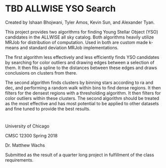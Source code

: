 # TBD ALLWISE YSO Search
Created by Ishaan Bhojwani, Tyler Amos, Kevin Sun, and Alexander Tyan.

This project provides two algorithms for finding Young Stellar Object (YSO) candidates in the ALLWISE all sky catalog. Both algorithms heavily utilize MRJob for distribution of computation. Used in both are custom made k-means and standard deviation MRJob implementations.

The first algorithm less effectively and less efficiently finds YSO candidates by searching for color outliers and drawing edges between a selection of them. It then fits a spline to the distances between these edges and draws conclusions on clusters from there. 

The second algorithm finds clusters by binning stars according to ra and dec, and performing a random walk within bins to find dense regions. It then filters for the densest regions with a thresholding algorithm. It then filters for color outliers within these clusters. The second algorithm should be treated as the most effective and has most potential to be applied to other datasets and fine tuned to provide the best results.

#
University of Chicago

CMSC 12300 Spring 2018

Dr. Matthew Wachs

Submitted as the result of a quarter long project in fulfillment of the
class requirements.